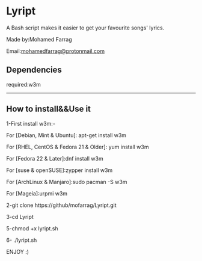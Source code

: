 # Lyript
A Bash script makes it easier to get your favourite songs' lyrics.

Made by:Mohamed Farrag 

Email:mohamedfarrag@protonmail.com

## Dependencies
 required:w3m
*****************************************
## How to install&&Use it

1-First install w3m:-

For [Debian, Mint & Ubuntu]: apt-get install w3m

For [RHEL, CentOS & Fedora 21 & Older]: yum install w3m

For [Fedora 22 & Later]:dnf install w3m

For [suse & openSUSE]:zypper install w3m

For [ArchLinux & Manjaro]:sudo pacman -S w3m

For [Mageia]:urpmi w3m

2-git clone https://github/mofarrag/Lyript.git

3-cd Lyript

5-chmod +x lyript.sh

6- ./lyript.sh


ENJOY :)

